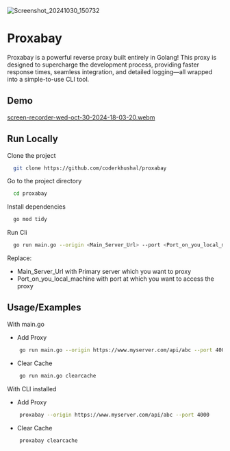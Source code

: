 
![Screenshot_20241030_150732](https://github.com/user-attachments/assets/55894f40-5a3c-43bd-8a38-4acd87987829)

# Proxabay 
Proxabay is a powerful reverse proxy built entirely in Golang!
This proxy is designed to supercharge the development process, providing faster response times, seamless integration, and detailed logging—all wrapped into a simple-to-use CLI tool.



## Demo
[screen-recorder-wed-oct-30-2024-18-03-20.webm](https://github.com/user-attachments/assets/7c28a18a-90df-4450-a1ed-693dfd6667d8)




## Run Locally

Clone the project

```bash
  git clone https://github.com/coderkhushal/proxabay
```

Go to the project directory

```bash
  cd proxabay
```

Install dependencies

```bash
  go mod tidy
```
Run Cli

```bash
  go run main.go --origin <Main_Server_Url> --port <Port_on_you_local_machine> 
```

Replace:
- Main_Server_Url with Primary server which you want to proxy 
- Port_on_you_local_machine with port at which you want to access the proxy


## Usage/Examples

With main.go 
- Add Proxy

```sh
    go run main.go --origin https://www.myserver.com/api/abc --port 4000
```

- Clear Cache
```sh
    go run main.go clearcache

```

With CLI installed 

- Add Proxy 
```sh
    proxabay --origin https://www.myserver.com/api/abc --port 4000
```

- Clear Cache
```sh
    proxabay clearcache
```
